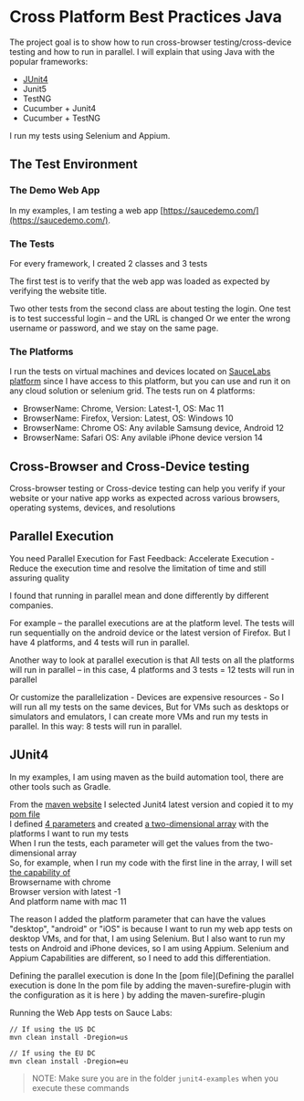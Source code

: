 # Cross Platform Best Practices Java
The project goal is to show how to run cross-browser testing/cross-device testing and how to run in parallel.
I will explain that using Java with the popular frameworks: 

- [JUnit4](#JUnit4) 
- Junit5
- TestNG
- Cucumber + Junit4
- Cucumber + TestNG 

I run my tests using Selenium and Appium. 


## The Test Environment
### The Demo Web App
In my examples, I am testing a web app [https://saucedemo.com/](https://saucedemo.com/). 

### The Tests
For every framework, I created 2 classes and 3 tests 

The first test is to verify that the web app was loaded as expected by verifying the website title.

Two other tests from the second class are about testing the login.
One test is to test successful login – and the URL is changed 
Or we enter the wrong username or password, and we stay on the same page.

### The Platforms
I run the tests on virtual machines and devices located on [SauceLabs platform](https://saucelabs.com) since I have access to this platform, but you can use and run it on any cloud solution or selenium grid. 
The tests run on 4 platforms:
- BrowserName: Chrome, Version: Latest-1, OS: Mac 11 
- BrowserName: Firefox, Version: Latest, OS: Windows 10
- BrowserName: Chrome OS: Any avilable Samsung device, Android 12 
- BrowserName: Safari OS: Any avilable iPhone device version 14

## Cross-Browser and Cross-Device testing 
Cross-browser testing or Cross-device testing 
can help you verify if your website or your native app 
works as expected across 
various browsers, operating systems, devices, and resolutions

## Parallel Execution
You need Parallel Execution for Fast Feedback: Accelerate Execution - Reduce the execution time and resolve the limitation of time and still assuring quality

I found that running in parallel mean and done differently by different companies.

For example – the parallel executions are at the platform level. 
The tests will run sequentially on the android device or the latest version of Firefox. 
But I have 4 platforms, and 4 tests will run in parallel.

Another way to look at parallel execution is that All tests on all the platforms will run in parallel – in this case, 4 platforms and 3 tests = 12 tests will run in parallel 

Or customize the parallelization - Devices are expensive resources - So I will run all my tests on the same devices, But for VMs such as desktops or simulators and emulators, I can create more VMs and run my tests in parallel. 
In this way: 8 tests will run in parallel.

## JUnit4 
In my examples, I am using maven as the build automation tool, there are other tools such as Gradle. 

From the [maven website](https://mvnrepository.com/artifact/junit/junit) I selected Junit4 latest version and copied it to my [pom file](https://github.com/eyaly/cross-platform-best-practices-java/blob/main/junit4-examples/pom.xml#L20)  
I defined [4 parameters](https://github.com/eyaly/cross-platform-best-practices-java/blob/main/junit4-examples/src/test/java/com/saucelabs/tests/BaseTest.java#L30) and created [a two-dimensional array](https://github.com/eyaly/cross-platform-best-practices-java/blob/main/junit4-examples/src/test/java/com/saucelabs/tests/BaseTest.java#L41) with the platforms I want to run my tests  
When I run the tests, each parameter will get the values from the two-dimensional array  
So, for example, when I run my code with the first line in the array, I will set [the capability of](https://github.com/eyaly/cross-platform-best-practices-java/blob/main/junit4-examples/src/test/java/com/saucelabs/tests/BaseTest.java#L73)  
Browsername with chrome  
Browser version with latest -1  
And platform name with mac 11

The reason I added the platform parameter that can have the values "desktop", "android" or "iOS" is because I want to run my web app tests on desktop VMs, and for that, I am using Selenium. 
But I also want to run my tests on Android and iPhone devices, so I am using Appium.
Selenium and Appium Capabilities are different, so I need to add this differentiation. 

Defining the parallel execution is done In the [pom file](Defining the parallel execution is done In the pom file by adding the maven-surefire-plugin with the configuration as it is here
) by adding the maven-surefire-plugin

Running the Web App tests on Sauce Labs:

    // If using the US DC
    mvn clean install -Dregion=us
    
    // If using the EU DC
    mvn clean install -Dregion=eu
> NOTE: Make sure you are in the folder `junit4-examples` when you execute these commands